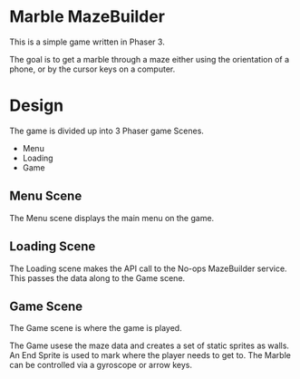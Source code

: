 # Marble MazeBuilder

This is a simple game written in Phaser 3.

The goal is to get a marble through a maze either using the orientation of a phone, or by the cursor keys on a computer.

# Design

The game is divided up into 3 Phaser game Scenes.

* Menu
* Loading
* Game

## Menu Scene
The Menu scene displays the main menu on the game.  

## Loading Scene
The Loading scene makes the API call to the No-ops MazeBuilder service.  This passes the data along to the Game scene.


## Game Scene
The Game scene is where the game is played.

The Game usese the maze data and creates a set of static sprites as walls.
An End Sprite is used to mark where the player needs to get to.
The Marble can be controlled via a gyroscope or arrow keys.
